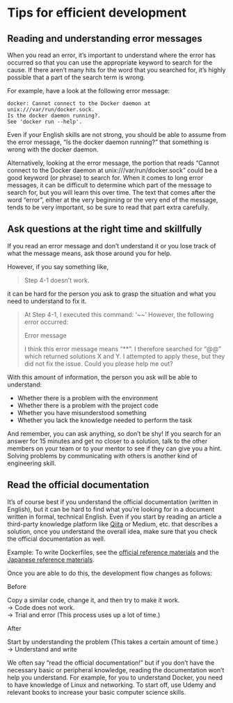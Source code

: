 # Tips for efficient development

## Reading and understanding error messages
When you read an error, it’s important to understand where the error has occurred so that you can use the appropriate keyword to search for the cause.
If there aren’t many hits for the word that you searched for, it’s highly possible that a part of the search term is wrong.

For example, have a look at the following error message:
```
docker: Cannot connect to the Docker daemon at unix:///var/run/docker.sock. 
Is the docker daemon running?.
See 'docker run --help'.
```
Even if your English skills are not strong, you should be able to assume from the error message, “Is the docker daemon running?” that something is wrong with the docker daemon.

Alternatively, looking at the error message,
the portion that reads “Cannot connect to the Docker daemon at unix:///var/run/docker.sock” could be a good keyword (or phrase) to search for.
When it comes to long error messages, it can be difficult to determine which part of the message to search for, but you will learn this over time. The text that comes after the word “error”, either at the very beginning or the very end of the message, tends to be very important, so be sure to read that part extra carefully.

## Ask questions at the right time and skillfully
If you read an error message and don’t understand it or you lose track of what the message means, ask those around you for help.

However, if you say something like,

> Step 4-1 doesn’t work.

it can be hard for the person you ask to grasp the situation and what you need to understand to fix it.

> At Step 4-1, I executed this command: ‘~~’
However, the following error occurred:
>
> Error message
>
> I think this error message means “**”.
> I therefore searched for “@@” which returned solutions X and Y. I attempted to apply these, but they did not fix the issue. Could you please help me out?

With this amount of information, the person you ask will be able to understand:
- Whether there is a problem with the environment
- Whether there is a problem with the project code
- Whether you have misunderstood something
- Whether you lack the knowledge needed to perform the task


And remember, you can ask anything, so don’t be shy!
If you search for an answer for 15 minutes and get no closer to a solution, talk to the other members on your team or to your mentor to see if they can give you a hint.
Solving problems by communicating with others is another kind of engineering skill.



## Read the official documentation
It’s of course best if you understand the official documentation (written in English), but it can be hard to find what you’re looking for in a document written in formal, technical English.
Even if you start by reading an article a third-party knowledge platform like [Qiita](https://qiita.com/) or Medium, etc. that describes a solution, once you understand the overall idea, make sure that you check the official documentation as well.

Example: To write Dockerfiles, see the [official reference materials](https://docs.docker.com/engine/reference/builder/) and the [Japanese reference materials](https://docs.docker.jp/engine/reference/builder.html).

Once you are able to do this, the development flow changes as follows:

Before

Copy a similar code, change it, and then try to make it work.   
-> Code does not work.   
-> Trial and error (This process uses up a lot of time.)

After

Start by understanding the problem (This takes a certain amount of time.)  
-> Understand and write

We often say “read the official documentation!” but if you don’t have the necessary basic or peripheral knowledge, reading the documentation won’t help you understand.
For example, for you to understand Docker, you need to have knowledge of Linux and networking.
To start off, use Udemy and relevant books to increase your basic computer science skills.
